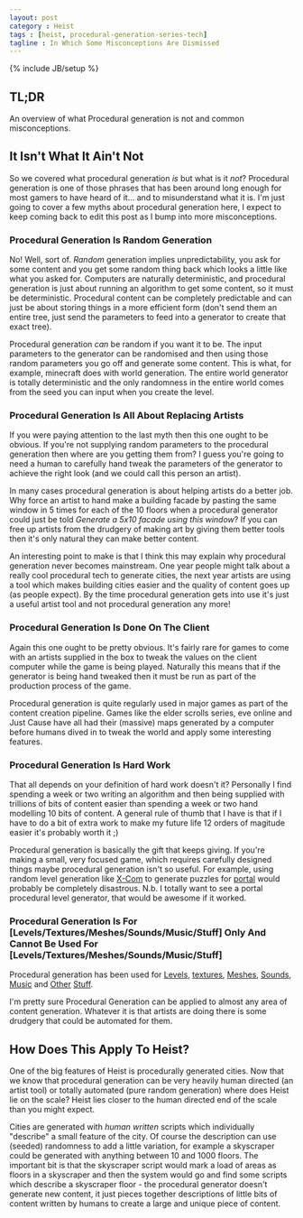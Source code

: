 ```yaml
---
layout: post
category : Heist
tags : [heist, procedural-generation-series-tech]
tagline : In Which Some Misconceptions Are Dismissed
---
```

{% include JB/setup %}


## TL;DR

An overview of what Procedural generation is not and common misconceptions.

## It Isn't What It Ain't Not

So we covered what procedural generation *is* but what is it *not*? Procedural generation is one of those phrases that has been around long enough for most gamers to have heard of it... and to misunderstand what it is. I'm just going to cover a few myths about procedural generation here, I expect to keep coming back to edit this post as I bump into more misconceptions.

### Procedural Generation Is Random Generation

No! Well, sort of. _Random_ generation implies unpredictability, you ask for some content and you get some random thing back which looks a little like what you asked for. Computers are naturally deterministic, and procedural generation is just about running an algorithm to get some content, so it must be deterministic. Procedural content can be completely predictable and can just be about storing things in a more efficient form (don't send them an entire tree, just send the parameters to feed into a generator to create that exact tree).

Procedural generation _can_ be random if you want it to be. The input parameters to the generator can be randomised and then using those random parameters you go off and generate some content. This is what, for example, minecraft does with world generation. The entire world generator is totally deterministic and the only randomness in the entire world comes from the seed you can input when you create the level.

### Procedural Generation Is All About Replacing Artists

If you were paying attention to the last myth then this one ought to be obvious. If you're not supplying random parameters to the procedural generation then where are you getting them from? I guess you're going to need a human to carefully hand tweak the parameters of the generator to achieve the right look (and we could call this person an artist).

In many cases procedural generation is about helping artists do a better job. Why force an artist to hand make a building facade by pasting the same window in 5 times for each of the 10 floors when a procedural generator could just be told *Generate a 5x10 facade using this window*? If you can free up artists from the drudgery of making art by giving them better tools then it's only natural they can make better content.

An interesting point to make is that I think this may explain why procedural generation never becomes mainstream. One year people might talk about a really cool procedural tech to generate cities, the next year artists are using a tool which makes building cities easier and the quality of content goes up (as people expect). By the time procedural generation gets into use it's just a useful artist tool and not procedural generation any more!

### Procedural Generation Is Done On The Client

Again this one ought to be pretty obvious. It's fairly rare for games to come with an artists supplied in the box to tweak the values on the client computer while the game is being played. Naturally this means that if the generator is being hand tweaked then it must be run as part of the production process of the game.

Procedural generation is quite regularly used in major games as part of the content creation pipeline. Games like the elder scrolls series, eve online and Just Cause have all had their (massive) maps generated by a computer before humans dived in to tweak the world and apply some interesting features.

### Procedural Generation Is Hard Work

That all depends on your definition of hard work doesn't it? Personally I find spending a week or two writing an algorithm and then being supplied with trillions of bits of content easier than spending a week or two hand modelling 10 bits of content. A general rule of thumb that I have is that if I have to do a bit of extra work to make my future life 12 orders of magitude easier it's probably worth it ;)

Procedural generation is basically the gift that keeps giving. If you're making a small, very focused game, which requires carefully designed things maybe procedural generation isn't so useful. For example, using random level generation like [X-Com](http://en.wikipedia.org/wiki/X-COM) to generate puzzles for [portal](http://en.wikipedia.org/wiki/Portal_(video_game)) would probably be completely disastrous. N.b. I totally want to see a portal procedural level generator, that would be awesome if it worked.

### Procedural Generation Is For [Levels/Textures/Meshes/Sounds/Music/Stuff] Only And Cannot Be Used For [Levels/Textures/Meshes/Sounds/Music/Stuff]

Procedural generation has been used for [Levels](http://images.wikia.com/justcause/images/9/9d/Just_Cause_(1)_map.png), [textures](http://powet.tv/powetblog/wp-content/uploads/2007/06/kreiger.jpg), [Meshes](http://www.esri.com/news/releases/11-4qtr/images/esri-releases-new-version-of-cityengine-lg.jpg), [Sounds](http://www.superflashbros.net/as3sfxr/), [Music](http://tones.wolfram.com/generate/) and [Other](http://left4dead.wikia.com/wiki/The_Director) [Stuff](http://www.youtube.com/watch?v=_xAYkPVOTbc).

I'm pretty sure Procedural Generation can be applied to almost any area of content generation. Whatever it is that artists are doing there is some drudgery that could be automated for them.

## How Does This Apply To Heist?

One of the big features of Heist is procedurally generated cities. Now that we know that procedural generation can be very heavily human directed (an artist tool) or totally automated (pure random generation) where does Heist lie on the scale? Heist lies closer to the human directed end of the scale than you might expect.

Cities are generated with _human written_ scripts which individually "describe" a small feature of the city. Of course the description can use (seeded) randomness to add a little variation, for example a skyscraper could be generated with anything between 10 and 1000 floors. The important bit is that the skyscraper script would mark a load of areas as floors in a skyscraper and then the system would go and find some scripts which describe a skyscraper floor - the procedural generator doesn't generate new content, it just pieces together descriptions of little bits of content written by humans to create a large and unique piece of content.